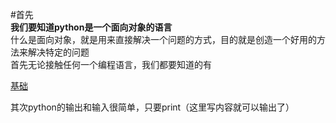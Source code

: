 #首先  
**我们要知道python是一个面向对象的语言**  
什么是面向对象，就是用来直接解决一个问题的方式，目的就是创造一个好用的方法来解决特定的问题  
首先无论接触任何一个编程语言，我们都要知道的有  

[基础](https://github.com/junmx9/-python/blob/main/%E5%9F%BA%E7%A1%80)

其次python的输出和输入很简单，只要print（这里写内容就可以输出了）
